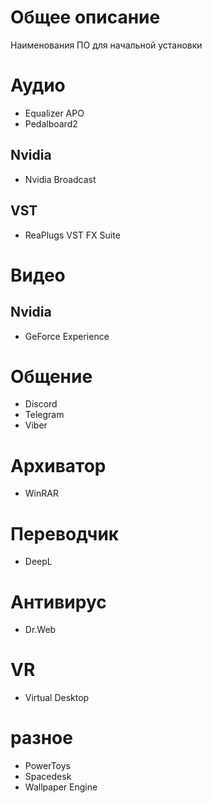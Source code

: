 # Общее описание
Наименования ПО для начальной установки

# Аудио
- Equalizer APO
- Pedalboard2
## Nvidia
- Nvidia Broadcast
## VST
- ReaPlugs VST FX Suite

# Видео
## Nvidia 
- GeForce Experience

# Общение
- Discord 
- Telegram
- Viber

# Архиватор
- WinRAR

# Переводчик
- DeepL

# Антивирус
- Dr.Web

# VR
- Virtual Desktop

# разное
- PowerToys
- Spacedesk
- Wallpaper Engine 
